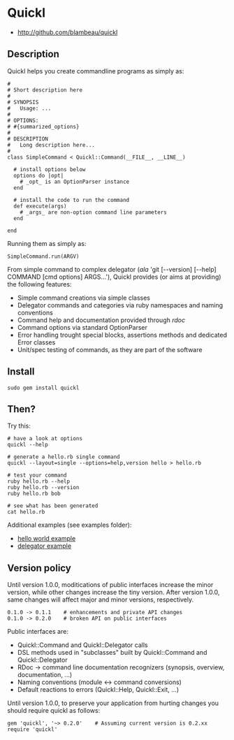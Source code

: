 # Quickl

* http://github.com/blambeau/quickl

## Description

Quickl helps you create commandline programs as simply as:

    #
    # Short description here
    #
    # SYNOPSIS
    #   Usage: ...
    #
    # OPTIONS:
    # #{summarized_options}
    #
    # DESCRIPTION
    #   Long description here...
    #
    class SimpleCommand < Quickl::Command(__FILE__, __LINE__)
    
      # install options below
      options do |opt|
        # _opt_ is an OptionParser instance
      end
      
      # install the code to run the command
      def execute(args)
        # _args_ are non-option command line parameters
      end
    
    end
    
Running them as simply as:

    SimpleCommand.run(ARGV)
    
From simple command to complex delegator (_ala_ 'git [--version] [--help] COMMAND [cmd options] ARGS...'), 
Quickl provides (or aims at providing) the following features:

* Simple command creations via simple classes
* Delegator commands and categories via ruby namespaces and naming conventions
* Command help and documentation provided through _rdoc_
* Command options via standard OptionParser
* Error handling trought special blocks, assertions methods and dedicated Error classes
* Unit/spec testing of commands, as they are part of the software

## Install

    sudo gem install quickl

## Then?

Try this:

    # have a look at options
    quickl --help
  
    # generate a hello.rb single command
    quickl --layout=single --options=help,version hello > hello.rb
  
    # test your command
    ruby hello.rb --help
    ruby hello.rb --version
    ruby hello.rb bob
  
    # see what has been generated
    cat hello.rb
  
Additional examples (see examples folder):

* [hello world example](https://github.com/blambeau/quickl/blob/master/examples/hello)
* [delegator example](https://github.com/blambeau/quickl/blob/master/examples/delegator)

## Version policy

Until version 1.0.0, moditications of public interfaces increase the minor version, 
while other changes increase the tiny version. After version 1.0.0, same changes will 
affect major and minor versions, respectively.

    0.1.0 -> 0.1.1    # enhancements and private API changes
    0.1.0 -> 0.2.0    # broken API on public interfaces
    
Public interfaces are:

* Quickl::Command and Quickl::Delegator calls
* DSL methods used in "subclasses" built by Quickl::Command and Quickl::Delegator
* RDoc -> command line documentation recognizers (synopsis, overview, documentation, ...)
* Naming conventions (module <-> command conversions)
* Default reactions to errors (Quickl::Help, Quickl::Exit, ...)

Until version 1.0.0, to preserve your application from hurting changes you should 
require quickl as follows:

    gem 'quickl', '~> 0.2.0'    # Assuming current version is 0.2.xx
    require 'quickl'
